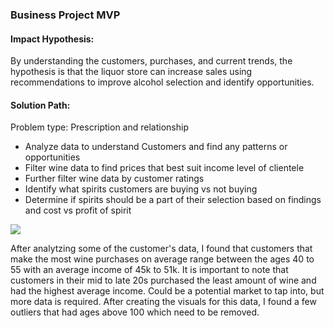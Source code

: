 ### Business Project MVP

#### Impact Hypothesis:

By understanding the customers, purchases, and current trends, the hypothesis is that the liquor store can increase sales using recommendations to improve alcohol selection and identify opportunities. 

#### Solution Path:

Problem type: Prescription and relationship

- Analyze data to understand Customers and find any patterns or opportunities
- Filter wine data to find prices that best suit income level of clientele
- Further filter wine data by customer ratings
- Identify what spirits customers are buying vs not buying
- Determine if spirits should be a part of their selection based on findings and cost vs profit of spirit

![](/Users/sheraleelovejoy/Documents/business_project/customer_analysis.png)

After analytzing some of the customer's data, I found that customers that make the most wine purchases on average range between the ages 40 to 55 with an average income of 45k to 51k. It is important to note that customers in their mid to late 20s purchased the least amount of wine and had the highest average income. Could be a potential market to tap into, but more data is required. After creating the visuals for this data, I found a few outliers that had ages above 100 which need to be removed.